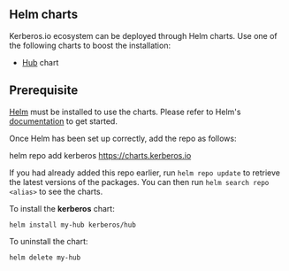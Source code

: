 ## Helm charts

Kerberos.io ecosystem can be deployed through Helm charts. Use one of the following charts to boost the installation:

- [Hub](https://github.com/kerberos-io/helm-charts/tree/main/charts/hub) chart

## Prerequisite

[Helm](https://helm.sh) must be installed to use the charts. Please refer to Helm's [documentation](https://helm.sh/docs) to get started.

Once Helm has been set up correctly, add the repo as follows:

helm repo add kerberos https://charts.kerberos.io

If you had already added this repo earlier, run `helm repo update` to retrieve
the latest versions of the packages. You can then run `helm search repo <alias>` to see the charts.

To install the **kerberos** chart:

    helm install my-hub kerberos/hub

To uninstall the chart:

    helm delete my-hub

